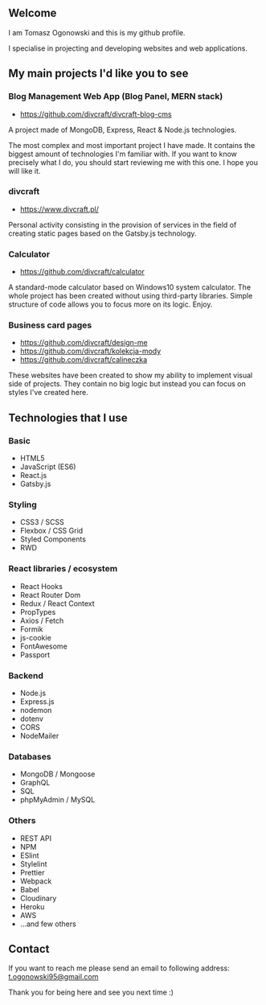 ## Welcome
I am Tomasz Ogonowski and this is my github profile.

I specialise in projecting and developing websites and web applications.  

## My main projects I'd like you to see

### Blog Management Web App (Blog Panel, MERN stack)

- https://github.com/divcraft/divcraft-blog-cms


A project made of MongoDB, Express, React & Node.js technologies.

The most complex and most important project I have made. It contains the biggest amount of technologies I'm familiar with. If you want to know precisely what I do, you should start reviewing me with this one. I hope you will like it.


### divcraft

- https://www.divcraft.pl/

Personal activity consisting in the provision of services in the field of creating static pages based on the Gatsby.js technology.


### Calculator

- https://github.com/divcraft/calculator

A standard-mode calculator based on Windows10 system calculator. The whole project has been created without using third-party libraries. Simple structure of code allows you to focus more on its logic. Enjoy.


### Business card pages
 
- https://github.com/divcraft/design-me
- https://github.com/divcraft/kolekcja-mody
- https://github.com/divcraft/calineczka


These websites have been created to show my ability to implement visual side of projects. They contain no big logic but instead you can focus on styles I've created here.

## Technologies that I use

### Basic
- HTML5
- JavaScript (ES6)
- React.js
- Gatsby.js

### Styling
- CSS3 / SCSS
- Flexbox / CSS Grid
- Styled Components
- RWD

### React libraries / ecosystem
- React Hooks
- React Router Dom
- Redux / React Context
- PropTypes
- Axios / Fetch
- Formik
- js-cookie
- FontAwesome
- Passport

### Backend
- Node.js
- Express.js
- nodemon
- dotenv
- CORS
- NodeMailer

### Databases
- MongoDB / Mongoose
- GraphQL
- SQL
- phpMyAdmin / MySQL

### Others
- REST API
- NPM
- ESlint
- Stylelint
- Prettier
- Webpack
- Babel
- Cloudinary
- Heroku
- AWS
- ...and few others

## Contact

If you want to reach me please send an email to following address: t.ogonowski95@gmail.com

Thank you for being here and see you next time :) 
